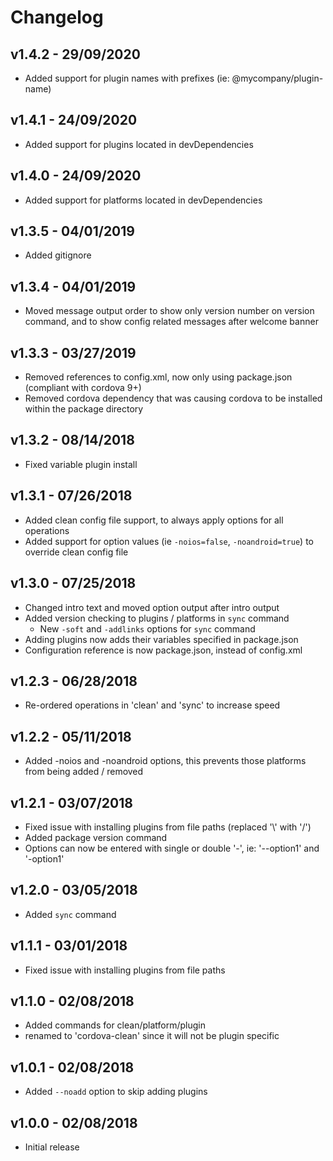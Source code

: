 # Changelog

## v1.4.2 - 29/09/2020

- Added support for plugin names with prefixes (ie: @mycompany/plugin-name)

## v1.4.1 - 24/09/2020

- Added support for plugins located in devDependencies

## v1.4.0 - 24/09/2020

- Added support for platforms located in devDependencies

## v1.3.5 - 04/01/2019

- Added gitignore

## v1.3.4 - 04/01/2019

- Moved message output order to show only version number on version command, and to show config related messages after welcome banner

## v1.3.3 - 03/27/2019

- Removed references to config.xml, now only using package.json (compliant with cordova 9+)
- Removed cordova dependency that was causing cordova to be installed within the package directory

## v1.3.2 - 08/14/2018

- Fixed variable plugin install

## v1.3.1 - 07/26/2018

- Added clean config file support, to always apply options for all operations
- Added support for option values (ie `-noios=false`, `-noandroid=true`) to override clean config file

## v1.3.0 - 07/25/2018

- Changed intro text and moved option output after intro output
- Added version checking to plugins / platforms in `sync` command
  - New `-soft` and `-addlinks` options for `sync` command
- Adding plugins now adds their variables specified in package.json
- Configuration reference is now package.json, instead of config.xml

## v1.2.3 - 06/28/2018

- Re-ordered operations in 'clean' and 'sync' to increase speed

## v1.2.2 - 05/11/2018

- Added -noios and -noandroid options, this prevents those platforms from being added / removed

## v1.2.1 - 03/07/2018

- Fixed issue with installing plugins from file paths (replaced '\\' with '/')
- Added package version command
- Options can now be entered with single or double '-', ie: '--option1' and '-option1'

## v1.2.0 - 03/05/2018

- Added `sync` command

## v1.1.1 - 03/01/2018

- Fixed issue with installing plugins from file paths

## v1.1.0 - 02/08/2018

- Added commands for clean/platform/plugin
- renamed to 'cordova-clean' since it will not be plugin specific

## v1.0.1 - 02/08/2018

- Added `--noadd` option to skip adding plugins

## v1.0.0 - 02/08/2018

- Initial release
